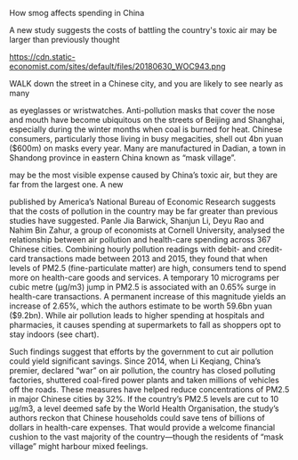 How smog affects spending in China

A new study suggests the costs of battling the country's toxic air may be larger than previously thought

https://cdn.static-economist.com/sites/default/files/20180630_WOC943.png

WALK down the street in a Chinese city, and you are likely to see nearly as many 

 as eyeglasses or wristwatches. Anti-pollution masks that cover the nose and mouth have become ubiquitous on the streets of Beijing and Shanghai, especially during the winter months when coal is burned for heat. Chinese consumers, particularly those living in busy megacities, shell out 4bn yuan ($600m) on masks every year. Many are manufactured in Dadian, a town in Shandong province in eastern China known as “mask village”.

 may be the most visible expense caused by China’s toxic air, but they are far from the largest one. A new 

 published by America’s National Bureau of Economic Research suggests that the costs of pollution in the country may be far greater than previous studies have suggested. Panle Jia Barwick, Shanjun Li, Deyu Rao and Nahim Bin Zahur, a group of economists at Cornell University, analysed the relationship between air pollution and health-care spending across 367 Chinese cities. Combining hourly pollution readings with debit- and credit-card transactions made between 2013 and 2015, they found that when levels of PM2.5 (fine-particulate matter) are high, consumers tend to spend more on health-care goods and services. A temporary 10 micrograms per cubic metre (µg/m3) jump in PM2.5 is associated with an 0.65% surge in health-care transactions. A permanent increase of this magnitude yields an increase of 2.65%, which the authors estimate to be worth 59.6bn yuan ($9.2bn). While air pollution leads to higher spending at hospitals and pharmacies, it causes spending at supermarkets to fall as shoppers opt to stay indoors (see chart).

Such findings suggest that efforts by the government to cut air pollution could yield significant savings. Since 2014, when Li Keqiang, China’s premier, declared “war” on air pollution, the country has closed polluting factories, shuttered coal-fired power plants and taken millions of vehicles off the roads. These measures have helped reduce concentrations of PM2.5 in major Chinese cities by 32%. If the country’s PM2.5 levels are cut to 10 µg/m3, a level deemed safe by the World Health Organisation, the study’s authors reckon that Chinese households could save tens of billions of dollars in health-care expenses. That would provide a welcome financial cushion to the vast majority of the country—though the residents of “mask village” might harbour mixed feelings.